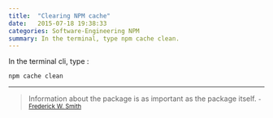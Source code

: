 ```yaml
---
title:  "Clearing NPM cache"
date:   2015-07-18 19:38:33
categories: Software-Engineering NPM
summary: In the terminal, type npm cache clean.
---
```


In the terminal cli, type :

    npm cache clean


---
> Information about the package is as important as the package itself. 
> <small>- [Frederick W. Smith](http://www.brainyquote.com/quotes/quotes/f/frederickw201582.html)</small>
